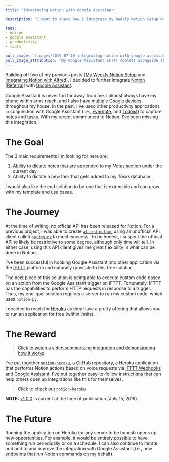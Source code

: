 ```yaml
---
title: "Integrating Notion with Google Assistant"

description: "I want to share how I integrate my Weekly Notion Setup with Google Assistant. It provides a ubiquitous way to interact with Notion. In particular, this solution opens up new ways to add notes and tasks in Notion via voice commands."

tags:
- notion
- google assistant
- productivity
- tools

pull_image: "/images/2019-07-15-integrating-notion-with-google-assistant/ifttt-and-repo.png"
pull_image_attribution: 'My Google Assistant IFTTT Applets alongside the `notion-heroku` GitHub repository'
---
```


Building off two of my previous posts ([My Weekly Notion Setup](/my-weekly-notion-setup/) and [Integrating Notion with Alfred](/integrating-notion-with-alfred/)), I decided to further integrate [Notion [Referral]](https://www.notion.so/?r=6b8d609eb50943419db4d87c67fa558e) with [Google Assistant](https://assistant.google.com/).

Google Assistant is never too far away from me. I almost always have my phone within arms reach, and I also have multiple Google devices throughout my house. In the past, I've used other productivity applications in conjunction with Google Assistant (i.e., [Evernote](https://help.evernote.com/hc/en-us/articles/360000930107-How-to-use-Google-Assistant-with-Evernote), and [Todoist](https://get.todoist.help/hc/en-us/articles/115000056165-How-can-I-use-Todoist-with-Google-Assistant-)) to capture notes and tasks. With my recent commitment to Notion, I've been missing this integration.

# The Goal

The 2 main requirements I'm looking for here are:

1. Ability to dictate notes that are appended to my _Notes_ section under the current day.
2. Ability to dictate a new task that gets added to my _Tasks_ database.

I would also like the end solution to be one that is extensible and can grow with my template and use cases.

# The Journey

At the time of writing, no official API has been released for Notion. For a previous project, I was able to create [`alfred-notion`](https://github.com/kevinjalbert/alfred-notion) using an unofficial API client called [`notion-py`](https://github.com/jamalex/notion-py) to much success. To be honest, I suspect the official API to likely be restrictive to some degree, although only time will tell. In either case, using this API client gives me great flexibility in what can be done in Notion.

I've been successful in hooking Google Assistant into other application via the [IFTTT](https://ifttt.com) platform and naturally gravitate to this free solution.

The next piece of this solution is being able to execute custom code based on an action from the Google Assistant trigger on IFTTT. Fortunately, IFTTT has the capabilities to perform HTTP requests in response to a trigger. Thus, my end-goal solution requires a server to run my custom code, which uses `notion-py`.

I decided to reach for [Heroku](https://heroku.com/) as they have a pretty offering that allows you to run an application for free (within limits).

# The Reward

> [Click to watch a video summarizing integration and demonstrating how it works](https://www.youtube.com/watch?v=z8SgCwrci5I)

I've put together [`notion-heroku`](https://github.com/kevinjalbert/notion-heroku), a GitHub repository, a Heroku application that performs Notion actions based on voice requests via [IFTTT Webhooks](https://ifttt.com/maker_webhooks) and [Google Assistant](https://ifttt.com/google_assistant). I've put together easy-to-follow instructions that can help others open up integrations like this for themselves.

> [Click to check out `notion-heroku`](https://github.com/kevinjalbert/notion-heroku)

**NOTE:** [v1.0.0](https://github.com/kevinjalbert/notion-heroku/tree/v1.0.0) is current at the time of publication (July 15, 2019).

# The Future

Running the application on Heroku (or any server to be honest) opens up new opportunities. For example, it would be entirely possible to have something run periodically or on a schedule. I can also continue to iterate and add to and improve the integration with Google Assistant (i.e., new endpoints that run Notion commands on my behalf).
